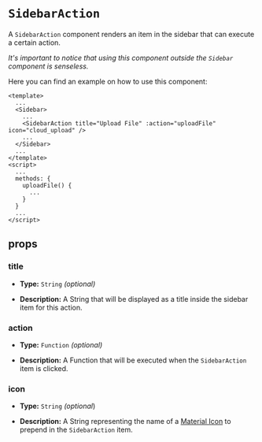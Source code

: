 # `SidebarAction`

A `SidebarAction` component renders an item in the sidebar that can execute a certain action.

*It's important to notice that using this component outside the `Sidebar` component is senseless.*

Here you can find an example on how to use this component:

```vue
<template>
  ...
  <Sidebar>
    ...
    <SidebarAction title="Upload File" :action="uploadFile" icon="cloud_upload" />
    ...
  </Sidebar>
  ...
</template>
<script>
  ...
  methods: {
    uploadFile() {
      ...
    }
  }
  ...
</script>
```

## props

### title

+   **Type:** `String` *(optional)*

+   **Description:** A String that will be displayed as a title inside the sidebar item for this action.

### action

+   **Type:** `Function` *(optional)*

+   **Description:** A Function that will be executed when the `SidebarAction` item is clicked.

### icon

+   **Type:** `String` *(optional*)

+   **Description:** A String representing the name of a [Material Icon](https://cdn.materialdesignicons.com/3.8.95/) to prepend in the `SidebarAction` item.
